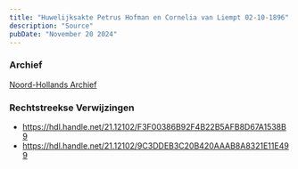 ```yaml
---
title: "Huwelijksakte Petrus Hofman en Cornelia van Liempt 02-10-1896"
description: "Source"
pubDate: "November 20 2024"
---
```


### Archief
[Noord-Hollands Archief](https://noord-hollandsarchief.nl/)

### Rechtstreekse Verwijzingen
- https://hdl.handle.net/21.12102/F3F00386B92F4B22B5AFB8D67A1538B9
- https://hdl.handle.net/21.12102/9C3DDEB3C20B420AAAB8A8321E11E499